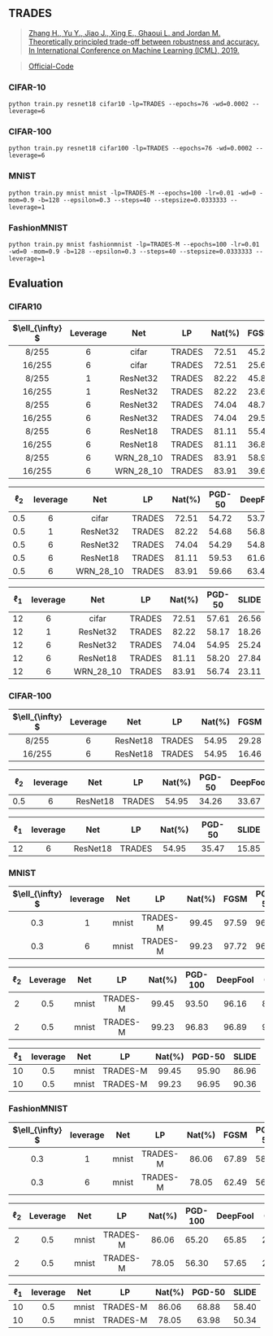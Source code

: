 

## TRADES





> [Zhang H., Yu Y., Jiao J., Xing E., Ghaoui L. and Jordan M. Theoretically principled trade-off between robustness and accuracy. In International Conference on Machine Learning (ICML), 2019.](https://arxiv.org/abs/1901.08573)

> [Official-Code](https://github.com/yaodongyu/TRADES)

### CIFAR-10

    python train.py resnet18 cifar10 -lp=TRADES --epochs=76 -wd=0.0002 --leverage=6

### CIFAR-100

    python train.py resnet18 cifar100 -lp=TRADES --epochs=76 -wd=0.0002 --leverage=6

### MNIST

    python train.py mnist mnist -lp=TRADES-M --epochs=100 -lr=0.01 -wd=0 -mom=0.9 -b=128 --epsilon=0.3 --steps=40 --stepsize=0.0333333 --leverage=1

### FashionMNIST

    python train.py mnist fashionmnist -lp=TRADES-M --epochs=100 -lr=0.01 -wd=0 -mom=0.9 -b=128 --epsilon=0.3 --steps=40 --stepsize=0.0333333 --leverage=1



## Evaluation



### CIFAR10



| $\ell_{\infty} $ | Leverage |    Net    |   LP   | Nat(%) | FGSM  | PGD-10 | PGD-40 | DeepFool |  AA   |
| :--------------: | :------: | :-------: | :----: | :----: | :---: | :----: | :----: | :------: | :---: |
|      8/255       |    6     |   cifar   | TRADES | 72.51  | 45.22 | 42.04  | 41.61  |  40.61   | 36.89 |
|      16/255      |    6     |   cifar   | TRADES | 72.51  | 25.66 | 17.61  | 16.49  |  20.19   | 11.60 |
|      8/255       |    1     | ResNet32  | TRADES | 82.22  | 45.84 | 39.37  | 38.30  |  41.83   | 34.62 |
|      16/255      |    1     | ResNet32  | TRADES | 82.22  | 23.61 | 10.09  |  8.47  |  17.29   | 6.15  |
|      8/255       |    6     | ResNet32  | TRADES | 74.04  | 48.74 | 45.59  | 45.11  |  44.73   | 40.78 |
|      16/255      |    6     | ResNet32  | TRADES | 74.04  | 29.52 | 20.42  | 19.00  |  23.80   | 14.49 |
|      8/255       |    6     | ResNet18  | TRADES | 81.11  | 55.43 | 51.55  | 51.05  |  51.89   | 47.07 |
|      16/255      |    6     | ResNet18  | TRADES | 81.11  | 36.81 | 24.04  | 21.98  |  31.22   | 17.10 |
|      8/255       |    6     | WRN_28_10 | TRADES | 83.91  | 58.94 | 54.16  | 53.27  |  55.43   | 50.09 |
|      16/255      |    6     | WRN_28_10 | TRADES | 83.91  | 39.68 | 24.72  | 21.81  |  34.09   | 17.78 |





| $\ell_2$ | leverage |    Net    |   LP   | Nat(%) | PGD-50 | DeepFool |  C&W  |  AA   |
| :------: | :------: | :-------: | :----: | :----: | :----: | :------: | :---: | :---: |
|   0.5    |    6     |   cifar   | TRADES | 72.51  | 54.72  |  53.74   | 51.58 | 51.36 |
|   0.5    |    1     | ResNet32  | TRADES | 82.22  | 54.68  |  56.80   | 51.88 | 51.26 |
|   0.5    |    6     | ResNet32  | TRADES | 74.04  | 54.29  |  54.85   | 51.32 | 51.00 |
|   0.5    |    6     | ResNet18  | TRADES | 81.11  | 59.53  |  61.63   | 57.17 | 56.83 |
|   0.5    |    6     | WRN_28_10 | TRADES | 83.91  | 59.66  |  63.47   | 57.34 | 56.66 |




| $\ell_1$ | leverage |    Net    |   LP   | Nat(%) | PGD-50 | SLIDE |
| :------: | :------: | :-------: | :----: | :----: | :----: | :---: |
|    12    |    6     |   cifar   | TRADES | 72.51  | 57.61  | 26.56 |
|    12    |    1     | ResNet32  | TRADES | 82.22  | 58.17  | 18.26 |
|    12    |    6     | ResNet32  | TRADES | 74.04  | 54.95  | 25.24 |
|    12    |    6     | ResNet18  | TRADES | 81.11  | 58.20  | 27.84 |
|    12    |    6     | WRN_28_10 | TRADES | 83.91  | 56.74  | 23.11 |



### CIFAR-100



| $\ell_{\infty} $ | Leverage |   Net    |   LP   | Nat(%) | FGSM  | PGD-10 | PGD-40 | DeepFool |  AA   |
| :--------------: | :------: | :------: | :----: | :----: | :---: | :----: | :----: | :------: | :---: |
|      8/255       |    6     | ResNet18 | TRADES | 54.95  | 29.28 | 26.55  | 26.05  |  24.39   | 21.70 |
|      16/255      |    6     | ResNet18 | TRADES | 54.95  | 16.46 | 11.20  | 10.45  |  11.88   | 7.49  |



| $\ell_2$ | leverage |   Net    |   LP   | Nat(%) | PGD-50 | DeepFool |  C&W  |  AA   |
| :------: | :------: | :------: | :----: | :----: | :----: | :------: | :---: | :---: |
|   0.5    |    6     | ResNet18 | TRADES | 54.95  | 34.26  |  33.67   | 31.24 | 30.45 |




| $\ell_1$ | leverage |   Net    |   LP   | Nat(%) | PGD-50 | SLIDE |
| :------: | :------: | :------: | :----: | :----: | :----: | :---: |
|    12    |    6     | ResNet18 | TRADES | 54.95  | 35.47  | 15.85 |






### MNIST



| $\ell_{\infty} $ | leverage |  Net  |    LP    | Nat(%) | FGSM  | PGD-50 | PGD-100 | DeepFool |  AA   |
| :--------------: | :------: | :---: | :------: | :----: | :---: | :----: | :-----: | :------: | :---: |
|       0.3        |    1     | mnist | TRADES-M | 99.45  | 97.59 | 96.22  |  95.56  |  96.90   | 92.99 |
|       0.3        |    6     | mnist | TRADES-M | 99.23  | 97.72 | 96.55  |  95.83  |  97.30   | 94.01 |



| $\ell_2$ | Leverage |  Net  |    LP    | Nat(%) | PGD-100 | DeepFool |  C&W  |  AA   |
| :------: | :------: | :---: | :------: | :----: | :-----: | :------: | :---: | :---: |
|    2     |   0.5    | mnist | TRADES-M | 99.45  |  93.50  |  96.16   | 80.39 | 18.60 |
|    2     |   0.5    | mnist | TRADES-M | 99.23  |  96.83  |  96.89   | 90.61 | 9.16  |



| $\ell_1$ | leverage |  Net  |    LP    | Nat(%) | PGD-50 | SLIDE |
| :------: | :------: | :---: | :------: | :----: | :----: | :---: |
|    10    |   0.5    | mnist | TRADES-M | 99.45  | 95.90  | 86.96 |
|    10    |   0.5    | mnist | TRADES-M | 99.23  | 96.95  | 90.36 |



### FashionMNIST



| $\ell_{\infty} $ | leverage |  Net  |    LP    | Nat(%) | FGSM  | PGD-50 | PGD-100 | DeepFool |  AA   |
| :--------------: | :------: | :---: | :------: | :----: | :---: | :----: | :-----: | :------: | :---: |
|       0.3        |    1     | mnist | TRADES-M | 86.06  | 67.89 | 58.07  |  51.17  |  56.13   | 29.61 |
|       0.3        |    6     | mnist | TRADES-M | 78.05  | 62.49 | 56.36  |  50.00  |  54.91   | 34.22 |



| $\ell_2$ | Leverage |  Net  |    LP    | Nat(%) | PGD-100 | DeepFool |  C&W  |  AA  |
| :------: | :------: | :---: | :------: | :----: | :-----: | :------: | :---: | :--: |
|    2     |   0.5    | mnist | TRADES-M | 86.06  |  65.20  |  65.85   | 26.61 | 3.46 |
|    2     |   0.5    | mnist | TRADES-M | 78.05  |  56.30  |  57.65   | 22.15 | 1.65 |



| $\ell_1$ | leverage |  Net  |    LP    | Nat(%) | PGD-50 | SLIDE |
| :------: | :------: | :---: | :------: | :----: | :----: | :---: |
|    10    |   0.5    | mnist | TRADES-M | 86.06  | 68.88  | 58.40 |
|    10    |   0.5    | mnist | TRADES-M | 78.05  | 63.98  | 50.34 |

